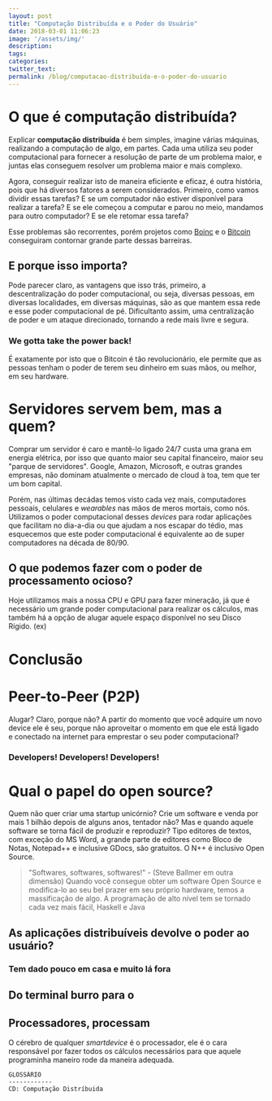 ```yaml
---
layout: post
title: "Computação Distribuída e o Poder do Usuário"
date: 2018-03-01 11:06:23
image: '/assets/img/'
description:
tags:
categories:
twitter_text:
permalink: /blog/computacao-distribuida-e-o-poder-do-usuario
---
```


# O que é computação distribuída?
Explicar **computação distribuída** é bem simples, imagine várias máquinas, realizando a computação de algo, em partes. Cada uma utiliza seu poder computacional para fornecer a resolução de parte de um problema maior, e juntas elas conseguem resolver um problema maior e mais complexo. 

Agora, conseguir realizar isto de maneira eficiente e eficaz, é outra história, pois que há diversos fatores a serem considerados. Primeiro, como vamos dividir essas tarefas? E se um computador não estiver disponível para realizar a tarefa? E se ele começou a computar e parou no meio, mandamos para outro computador? E se ele retomar essa tarefa? 

Esse problemas são recorrentes, porém projetos como [Boinc](https://boinc.berkeley.edu/) e o [Bitcoin](https://bitcoin.org/pt_BR/) conseguiram contornar grande parte dessas barreiras.  

## E porque isso importa?
Pode parecer claro, as vantagens que isso trás, primeiro, a descentralização do poder computacional, ou seja, diversas pessoas, em diversas localidades, em diversas máquinas, são as que mantem essa rede e esse poder computacional de pé. Dificultanto assim, uma centralização de poder e um ataque direcionado, tornando a rede mais livre e segura.

### We gotta take the power back!
É exatamente por isto que o Bitcoin é tão revolucionário, ele permite que as pessoas tenham o poder de terem seu dinheiro em suas mãos, ou melhor, em seu hardware.

# Servidores servem bem, mas a quem?
Comprar um servidor é caro e mantê-lo ligado 24/7 custa uma grana em energia elétrica, por isso que quanto maior seu capital financeiro, maior seu "parque de servidores". Google, Amazon, Microsoft, e outras grandes empresas, não dominam atualmente o mercado de cloud à toa, tem que ter um bom capital.    

Porém, nas últimas decádas temos visto cada vez mais, computadores pessoais, celulares e *wearables* nas mãos de meros mortais, como nós. Utilizamos o poder computacional desses *devices* para rodar aplicações que facilitam no dia-a-dia ou que ajudam a nos escapar do tédio, mas esquecemos que este poder computacional é equivalente ao de super computadores na década de 80/90.

## O que podemos fazer com o poder de processamento ocioso?
Hoje utilizamos mais a nossa CPU e GPU para fazer mineração, já que é necessário um grande poder computacional para realizar os cálculos, mas também há a opção de alugar aquele espaço disponível no seu Disco Rígido. (ex)

# Conclusão

# Peer-to-Peer (P2P)

Alugar? Claro, porque não?
A partir do momento que você adquire um novo device ele é seu, porque não aproveitar o momento em que ele está ligado e conectado na internet para emprestar o seu poder computacional?

### Developers! Developers! Developers!

# Qual o papel do open source?
Quem não quer criar uma startup unicórnio? Crie um software e venda por mais 1 bilhão depois de alguns anos, tentador não? 
Mas e quando aquele software se torna fácil de produzir e reproduzir? 
Tipo editores de textos, com exceção do MS Word, a grande parte de editores como Bloco de Notas, Notepad++ e inclusive GDocs, são gratuitos. O N++ é inclusivo Open Source.
> "Softwares, softwares, softwares!" - (Steve Ballmer em outra dimensão)
Quando você consegue obter um software Open Source e modifica-lo ao seu bel prazer em seu próprio hardware, temos a massificação de algo. A programação de alto nível tem se tornado cada vez mais fácil, Haskell e Java

## As aplicações distribuíveis devolve o poder ao usuário?

### Tem dado pouco em casa e muito lá fora


## Do terminal burro para o 

 
## Processadores, processam
O cérebro de qualquer *smartdevice* é o processador, ele é o cara responsável por fazer todos os cálculos necessários para que aquele programinha maneiro rode da maneira adequada. 
```
GLOSSÁRIO
------------
CD: Computação Distríbuida
```